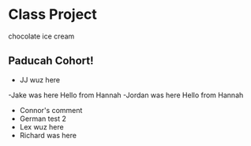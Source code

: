 # Class Project

chocolate ice cream

## Paducah Cohort!

- JJ wuz here



-Jake was here
Hello from Hannah
-Jordan was here
Hello from Hannah
- Connor's comment
- German test 2
- Lex wuz here
- Richard was here
